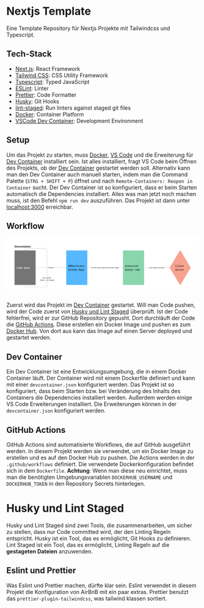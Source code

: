 # Nextjs Template

Eine Template Repository für Nextjs Projekte mit Tailwindcss und Typescript.

## Tech-Stack

- [Next.js](https://nextjs.org): React Framework
- [Tailwind CSS](https://tailwindcss.com/): CSS Utility Framework
- [Typescript](https://www.typescriptlang.org/): Typed JavaScript
- [ESLint](https://eslint.org/): Linter
- [Prettier](https://prettier.io/): Code Formatter
- [Husky](https://typicode.github.io/husky/): Git Hooks
- [lint-staged](https://github.com/lint-staged/lint-staged): Run linters against staged git files
- [Docker](https://docker.com/): Container Platform
- [VSCode Dev Container](https://code.visualstudio.com/docs/devcontainers/containers): Development Environment

## Setup

Um das Projekt zu starten, muss [Docker](https://docker.com/), [VS Code](https://code.visualstudio.com/) und die Erweiterung für [Dev Container](https://marketplace.visualstudio.com/items?itemName=ms-vscode-remote.remote-containers) installiert sein. Ist alles installiert, fragt VS Code beim Öffnen des Projekts, ob der [Dev Container](#dev-container) gestartet werden soll. Alternativ kann man den Dev Container auch manuell starten, indem man die Command Palette (`STRG + SHIFT + P`) öffnet und nach `Remote-Containers: Reopen in Container` sucht. Der Dev Container ist so konfiguriert, dass er beim Starten automatisch die Dependencies installiert. Alles was man jetzt noch machen muss, ist den Befehl `npm run dev` auszuführen. Das Projekt ist dann unter [localhost:3000](http://localhost:3000) erreichbar.

## Workflow

![Workflow](./public/workflow.png)

Zuerst wird das Projekt im [Dev Container](#dev-container) gestartet. Will man Code pushen, wird der Code zuerst von [Husky und Lint Staged](#husky-und-lint-staged) überprüft. Ist der Code fehlerfrei, wird er zur GitHub Repository gepusht. Dort durchläuft der Code die [GitHub Actions](#github-actions). Diese erstellen ein Docker Image und pushen es zum [Docker Hub](https://hub.docker.com/). Von dort aus kann das Image auf einen Server deployed und gestartet werden.

## Dev Container

Ein Dev Container ist eine Entwicklungsumgebung, die in einem Docker Container läuft. Der Container wird mit einem Dockerfile definiert und kann mit einer `devcontainer.json` konfiguriert werden. Das Projekt ist so konfiguriert, dass beim Starten bzw. bei Veränderung des Inhalts des Containers die Dependencies installiert werden. Außerdem werden einige VS Code Erweiterungen installiert. Die Erweiterungen können in der `devcontainer.json` konfiguriert werden.

## GitHub Actions

GitHub Actions sind automatisierte Workflows, die auf GitHub ausgeführt werden. In diesem Projekt werden sie verwendet, um ein Docker Image zu erstellen und es auf den Docker Hub zu pushen. Die Actions werden in der `.github/workflows` definiert. Die verwendete Dockerkonfiguration befindet sich in dem `Dockerfile`. **Achtung**: Wenn man diese neu einrichtet, muss man die benötigten Umgebungsvariablen `DOCKERHUB_USERNAME` und `DOCKERHUB_TOKEN` in den Repository Secrets hinterlegen.

# Husky und Lint Staged

Husky und Lint Staged sind zwei Tools, die zusammenarbeiten, um sicher zu stellen, dass nur Code committed wird, der den Linting Regeln entspricht. Husky ist ein Tool, das es ermöglicht, Git Hooks zu definieren. Lint Staged ist ein Tool, das es ermöglicht, Linting Regeln auf die **gestageten Dateien** anzuwenden.

## Eslint und Prettier

Was Eslint und Prettier machen, dürfte klar sein. Eslint verwendet in diesem Projekt die Konfiguration von AirBnB mit ein paar extras. Prettier benutzt das `prettier-plugin-tailwindcss`, was tailwind klassen sortiert.
